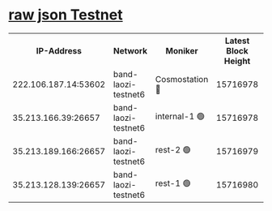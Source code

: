 
[raw json Testnet](https://rpc-check.bandt.stavr.tech/bandt/rpcbandt_result.json)
=

<table><tr><th>IP-Address</th><th>Network</th><th>Moniker</th><th>Latest Block Height</th><th>Earliest Block Height</th><th>Catching Up</th><th>Tx Index</th><th>Voting Power</th><th>Scan Time</th></tr><tr><td>222.106.187.14:53602</td><td>band-laozi-testnet6</td><td>Cosmostation 🔴</td><td>15716978</td><td>15423001</td><td>False</td><td>on</td><td>2203623</td><td>2024-02-10T11:47:41.636859501UTC</td></tr><tr><td>35.213.166.39:26657</td><td>band-laozi-testnet6</td><td>internal-1 🟢</td><td>15716978</td><td>15616978</td><td>False</td><td>on</td><td>0</td><td>2024-02-10T11:47:42.549803116UTC</td></tr><tr><td>35.213.189.166:26657</td><td>band-laozi-testnet6</td><td>rest-2 🟢</td><td>15716979</td><td>15616979</td><td>False</td><td>on</td><td>0</td><td>2024-02-10T11:47:43.535048833UTC</td></tr><tr><td>35.213.128.139:26657</td><td>band-laozi-testnet6</td><td>rest-1 🟢</td><td>15716980</td><td>15616980</td><td>False</td><td>on</td><td>0</td><td>2024-02-10T11:47:46.563102348UTC</td></tr></table>
